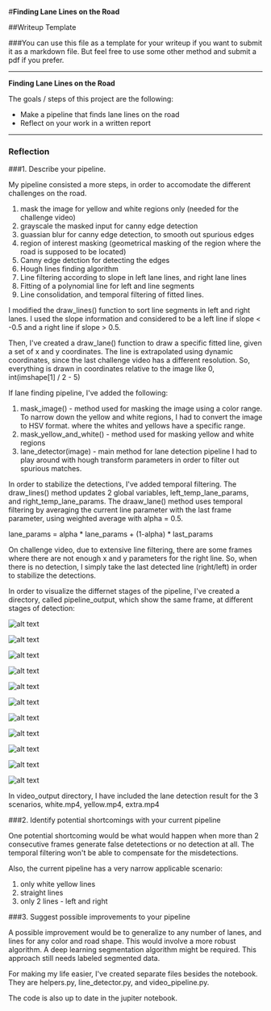 #**Finding Lane Lines on the Road** 

##Writeup Template

###You can use this file as a template for your writeup if you want to submit it as a markdown file. But feel free to use some other method and submit a pdf if you prefer.

---

**Finding Lane Lines on the Road**

The goals / steps of this project are the following:
* Make a pipeline that finds lane lines on the road
* Reflect on your work in a written report


[//]: # (Image References)

[image1]: ./pipeline_output_deploy/grayscale.png "Grayscale"
[image2]: ./pipeline_output_deploy/gaussian_blur.png "Gaussian Blur"
[image3]: ./pipeline_output_deploy/yellow_and_white.png "Yellow and White"
[image4]: ./pipeline_output_deploy/canny.png "Canny on the whole image"
[image5]: ./pipeline_output_deploy/img_roi.png "Image ROI (geometrical)"
[image6]: ./pipeline_output_deploy/edges_roi.png "Canny on ROI"
[image7]: ./pipeline_output_deploy/edges_roi_yellow.png "Canny on ROI and color mask"
[image8]: ./pipeline_output_deploy/lines_canny.png "Hough lines fitted on detected Canny"
[image9]: ./pipeline_output_deploy/hough_lines.png "Hough lines on image"
[image10]: ./pipeline_output_deploy/hough_lines_left_right.png "Houg lines sorted for left and right lane"
[image11]: ./pipeline_output_deploy/lane_poly_fit.png "Line polynomial fit - final result"

---

### Reflection

###1. Describe your pipeline.

My pipeline consisted a more steps, in order to accomodate the different
challenges on the road.

1. mask the image for yellow and white regions only (needed for the challenge video)
2. grayscale the masked input for canny edge detection
3. guassian blur for canny edge detection, to smooth out spurious edges
4. region of interest masking (geometrical masking of the region
 where the road is supposed to be located)
5. Canny edge detction for detecting the edges
6. Hough lines finding algorithm
7. Line filtering according to slope in left lane lines, and right lane lines
8. Fitting of a polynomial line for left and line segments
9. Line consolidation, and temporal filtering of fitted lines.


I modified the draw_lines() function to sort line segments in left and right lanes.
I used the slope information and considered to be a left line if slope < -0.5
and a right line if slope > 0.5.

Then, I've created a draw_lane() function to draw a specific fitted line,
given a set of x and y coordinates. The line is extrapolated using dynamic coordinates,
since the last challenge video has a different resolution. So, everything is drawn
in coordinates relative to the image like 0, int(imshape[1] / 2 - 5)

If lane finding pipeline, I've added the following:

1. mask_image() - method used for masking the image using a color range.
To narrow down the yellow and white regions, I had to convert the image to HSV format.
where the whites and yellows have a specific range.
2. mask_yellow_and_white() - method used for masking yellow and white regions
3. lane_detector(image) - main method for lane detection pipeline
I had to play around with hough transform parameters in order to filter out spurious matches.

In order to stabilize the detections, I've added temporal filtering.
The draw_lines() method updates 2 global variables, left_temp_lane_params, and right_temp_lane_params.
The draaw_lane() method uses temporal filtering by averaging the current line parameter
with the last frame parameter, using weighted average with alpha = 0.5.

lane_params = alpha * lane_params + (1-alpha) * last_params

On challenge video, due to extensive line filtering, there are some frames
where there are not enough x and y parameters for the right line.
So, when there is no detection, I simply take the last detected line (right/left)
in order to stabilize the detections.

In order to visualize the differnet stages of the pipeline,
I've created a directory, called pipeline_output, which show the same frame, at different stages
of detection:

![alt text][image1]

![alt text][image2]

![alt text][image3]

![alt text][image4]

![alt text][image5]

![alt text][image6]

![alt text][image7]

![alt text][image8]

![alt text][image9]

![alt text][image10]

![alt text][image11]



In video_output directory, I have included the lane detection result for
the 3 scenarios, white.mp4, yellow.mp4, extra.mp4

###2. Identify potential shortcomings with your current pipeline


One potential shortcoming would be what would happen when more than 2 consecutive frames
generate false detetections or no detection at all.
The temporal filtering won't be able to compensate for the misdetections.

Also, the current pipeline has a very narrow applicable scenario:

1. only white yellow lines
2. straight lines
3. only 2 lines - left and right


###3. Suggest possible improvements to your pipeline

A possible improvement would be to generalize to any number of lanes, and lines
for any color and road shape. This would involve a more robust algorithm.
A deep learning segmentation algorithm might be required.
This approach still needs labeled segmented data.

For making my life easier, I've created separate files besides the notebook.
They are helpers.py, line_detector.py, and video_pipeline.py.

The code is also up to date in the jupiter notebook.